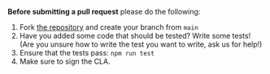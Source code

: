 **Before submitting a pull request** please do the following:

1. Fork [the repository](https://github.com/tinymce/tinymce-react) and create your branch from `main`
2. Have you added some code that should be tested? Write some tests! (Are you unsure how to write the test you want to write, ask us for help!)
3. Ensure that the tests pass: `npm run test`
4. Make sure to sign the CLA.